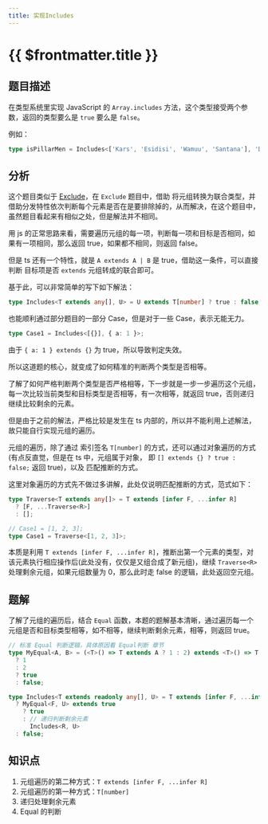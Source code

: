 ```yaml
---
title: 实现Includes
---
```


# {{ $frontmatter.title }}

## 题目描述

在类型系统里实现 JavaScript 的 `Array.includes` 方法，这个类型接受两个参数，返回的类型要么是 `true` 要么是 `false`。

例如：

```ts
type isPillarMen = Includes<['Kars', 'Esidisi', 'Wamuu', 'Santana'], 'Dio'>; // expected to be `false`
```

## 分析

这个题目类似于 [Exclude](/easy/实现Exclude.md)，在 `Exclude` 题目中，借助 将元组转换为联合类型，并借助分发特性依次判断每个元素是否在是要排除掉的，从而解决，在这个题目中，虽然题目看起来有相似之处，但是解法并不相同。

用 js 的正常思路来看，需要遍历元组的每一项，判断每一项和目标是否相同，如果有一项相同，那么返回 true，如果都不相同，则返回 false。

但是 ts 还有一个特性，就是 `A extends A | B` 是 true，借助这一条件，可以直接判断 目标项是否 `extends` 元组转成的联合即可。

基于此，可以非常简单的写下如下解法：

```ts
type Includes<T extends any[], U> = U extends T[number] ? true : false;
```

也能顺利通过部分题目的一部分 Case，但是对于一些 Case，表示无能无力。

```ts
type Case1 = Includes<[{}], { a: 1 }>;
```

由于 `{ a: 1 } extends {}` 为 true，所以导致判定失效。

所以这道题的核心，就变成了如何精准的判断两个类型是否相等。

了解了如何严格判断两个类型是否严格相等，下一步就是一步一步遍历这个元组，每一次比较当前类型和目标类型是否相等，有一次相等，就返回 true，否则递归继续比较剩余的元素。

但是由于之前的解法，严格比较是发生在 ts 内部的，所以并不能利用上述解法，故只能自行实现元组的遍历。

元组的遍历，除了通过 索引签名 `T[number]` 的方式，还可以通过对象遍历的方式(有点反直觉，但是在 ts 中，元组属于对象， 即 `[] extends {} ? true : false;` 返回 true)，以及 匹配推断的方式。

这里对象遍历的方式先不做过多讲解，此处仅说明匹配推断的方式，范式如下：

```ts
type Traverse<T extends any[]> = T extends [infer F, ...infer R]
  ? [F, ...Traverse<R>]
  : [];

// Case1 = [1, 2, 3];
type Case1 = Traverse<[1, 2, 3]>;
```

本质是利用 `T extends [infer F, ...infer R]`，推断出第一个元素的类型，对该元素执行相应操作后(此处没有，仅仅是又组合成了新元组)，继续 `Traverse<R>` 处理剩余元组，如果元组数量为 0，那么此时走 false 的逻辑，此处返回空元组。

## 题解

了解了元组的遍历后，结合 `Equal` 函数，本题的题解基本清晰，通过遍历每一个元组是否和目标类型相等，如不相等，继续判断剩余元素，相等，则返回 true。

```ts
// 标准 Equal 判断逻辑，具体原因看 Equal判断 章节
type MyEqual<A, B> = (<T>() => T extends A ? 1 : 2) extends <T>() => T extends B
  ? 1
  : 2
  ? true
  : false;

type Includes<T extends readonly any[], U> = T extends [infer F, ...infer R]
  ? MyEqual<F, U> extends true
    ? true
    : // 递归判断剩余元素
      Includes<R, U>
  : false;
```

## 知识点

1. 元组遍历的第二种方式：`T extends [infer F, ...infer R]`
2. 元组遍历的第一种方式：`T[number]`
3. 递归处理剩余元素
4. Equal 的判断